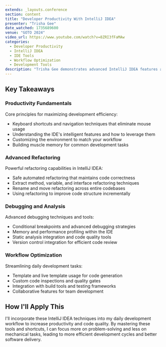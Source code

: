 ```yaml
---
extends: _layouts.conference
section: content
title: "Developer Productivity With IntelliJ IDEA"
presenter: "Trisha Gee"
date_watched: 1735689600
venue: "GOTO 2024"
video_url: https://www.youtube.com/watch?v=8ZRI3fFaMAw
categories:
  - Developer Productivity
  - IntelliJ IDEA
  - IDE Tools
  - Workflow Optimization
  - Development Tools
description: "Trisha Gee demonstrates advanced IntelliJ IDEA features and techniques that can significantly boost developer productivity, covering shortcuts, refactoring tools, debugging capabilities, and workflow optimizations."
---
```


## Key Takeaways

### Productivity Fundamentals

Core principles for maximizing development efficiency:

- Keyboard shortcuts and navigation techniques that eliminate mouse usage
- Understanding the IDE's intelligent features and how to leverage them
- Customizing the environment to match your workflow
- Building muscle memory for common development tasks

### Advanced Refactoring

Powerful refactoring capabilities in IntelliJ IDEA:

- Safe automated refactoring that maintains code correctness
- Extract method, variable, and interface refactoring techniques
- Rename and move refactoring across entire codebases
- Using refactoring to improve code structure incrementally

### Debugging and Analysis

Advanced debugging techniques and tools:

- Conditional breakpoints and advanced debugging strategies
- Memory and performance profiling within the IDE
- Static analysis integration and code quality tools
- Version control integration for efficient code review

### Workflow Optimization

Streamlining daily development tasks:

- Template and live template usage for code generation
- Custom code inspections and quality gates
- Integration with build tools and testing frameworks
- Collaborative features for team development

## How I'll Apply This

I'll incorporate these IntelliJ IDEA techniques into my daily development workflow to increase productivity and code quality. By mastering these tools and shortcuts, I can focus more on problem-solving and less on mechanical tasks, leading to more efficient development cycles and better software delivery.
